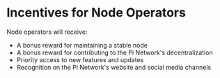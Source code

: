 # Incentives for Node Operators

Node operators will receive:

* A bonus reward for maintaining a stable node
* A bonus reward for contributing to the Pi Network's decentralization
* Priority access to new features and updates
* Recognition on the Pi Network's website and social media channels
